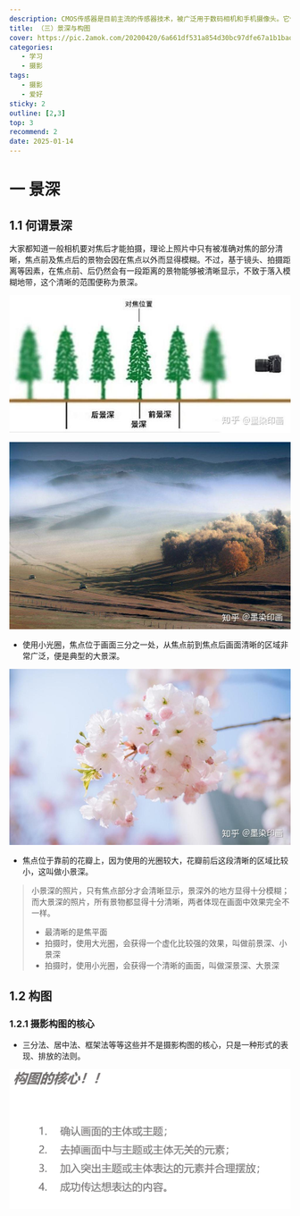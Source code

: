 ```yaml
---
description: CMOS传感器是目前主流的传感器技术，被广泛用于数码相机和手机摄像头。它们使用较少的电力，具有更好的功耗性能，同时也可以实现较高的集成度，包括在同一芯片上集成图像处理电路。CMOS传感器制造成本相对较低，也使得相机更加轻薄紧凑。
title: （三）景深与构图
cover: https://pic.2amok.com/20200420/6a661df531a854d30bc97dfe67a1b1baoutput_00002.jpg
categories: 
   - 学习
   - 摄影
tags: 
   - 摄影
   - 爱好
sticky: 2
outline: [2,3]
top: 3
recommend: 2
date: 2025-01-14
---
```




# 一 景深

## 1.1 何谓景深

大家都知道一般相机要对焦后才能拍摄，理论上照片中只有被准确对焦的部分清晰，焦点前及焦点后的景物会因在焦点以外而显得模糊。不过，基于镜头、拍摄距离等因素，在焦点前、后仍然会有一段距离的景物能够被清晰显示，不致于落入模糊地带，这个清晰的范围便称为景深。

![img](images/v2-76472f75b212af764782c483be921636_1440w.jpg)

![img](images/v2-de44944d51e9f0f1b3c09b30d7c73054_1440w.jpg)

- 使用小光圈，焦点位于画面三分之一处，从焦点前到焦点后画面清晰的区域非常广泛，便是典型的大景深。

![img](images/v2-1502ca91b2c3ae90c6984fd96de7e004_1440w.jpg)

- 焦点位于靠前的花瓣上，因为使用的光圈较大，花瓣前后这段清晰的区域比较小，这叫做小景深。

> 小景深的照片，只有焦点部分才会清晰显示，景深外的地方显得十分模糊；而大景深的照片，所有景物都显得十分清晰，两者体现在画面中效果完全不一样。
>
> - 最清晰的是焦平面
> - 拍摄时，使用大光圈，会获得一个虚化比较强的效果，叫做前景深、小景深
> - 拍摄时，使用小光圈，会获得一个清晰的画面，叫做深景深、大景深

## 1.2 构图

### 1.2.1 摄影构图的核心

- 三分法、居中法、框架法等等这些并不是摄影构图的核心，只是一种形式的表现、排放的法则。

![image](images/29923638-2bc7-43e5-bca9-a1aa763541d6-8030133.jpg)

